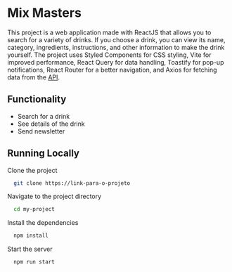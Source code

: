 
# Mix Masters

This project is a web application made with ReactJS that allows you to search for a variety of drinks. If you choose a drink, you can view its name, category, ingredients, instructions, and other information to make the drink yourself. The project uses Styled Components for CSS styling, Vite for improved performance, React Query for data handling, Toastify for pop-up notifications, React Router for a better navigation, and Axios for fetching data from the [API](https://www.thecocktaildb.com).

## Functionality

- Search for a drink
- See details of the drink 
- Send newsletter



## Running Locally

Clone the project

```bash
  git clone https://link-para-o-projeto
```

Navigate to the project directory

```bash
  cd my-project
```

Install the dependencies

```bash
  npm install
```

Start the server

```bash
  npm run start
```

